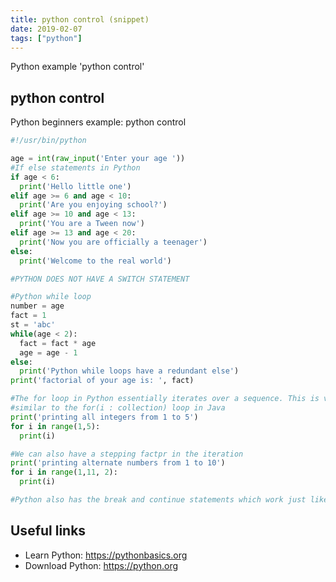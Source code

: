 ```yaml
---
title: python control (snippet)
date: 2019-02-07
tags: ["python"]
---
```

Python example 'python control'


## python control

Python beginners example: python control

```python
#!/usr/bin/python

age = int(raw_input('Enter your age '))
#If else statements in Python
if age < 6:
  print('Hello little one')
elif age >= 6 and age < 10:
  print('Are you enjoying school?')
elif age >= 10 and age < 13:
  print('You are a Tween now')
elif age >= 13 and age < 20:
  print('Now you are officially a teenager')
else:
  print('Welcome to the real world')

#PYTHON DOES NOT HAVE A SWITCH STATEMENT

#Python while loop
number = age
fact = 1
st = 'abc'
while(age < 2):
  fact = fact * age
  age = age - 1
else:
  print('Python while loops have a redundant else')
print('factorial of your age is: ', fact)

#The for loop in Python essentially iterates over a sequence. This is very
#similar to the for(i : collection) loop in Java
print('printing all integers from 1 to 5')
for i in range(1,5):
  print(i)

#We can also have a stepping factpr in the iteration
print('printing alternate numbers from 1 to 10')
for i in range(1,11, 2):
  print(i)

#Python also has the break and continue statements which work just like in Java


```

## Useful links

- Learn Python: https://pythonbasics.org
- Download Python: https://python.org
